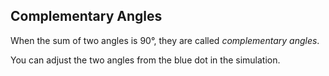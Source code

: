 ## Complementary Angles

When the sum of two angles is 90°, they are called
_complementary angles_.

You can adjust the two angles from the blue dot in the
simulation.
